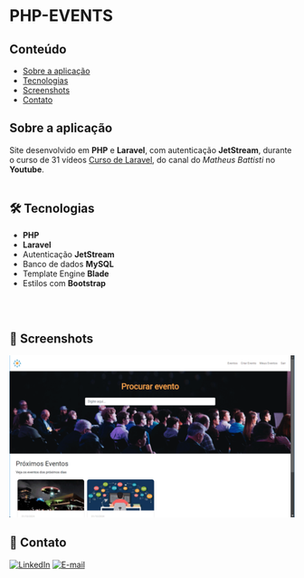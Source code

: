 # PHP-EVENTS


## Conteúdo
* [Sobre a aplicação](#sobre-a-aplicação)
* [Tecnologias](#hammer_and_wrench-tecnologias)
* [Screenshots](#camera_flash-screenshots)
* [Contato](#email-contato)



## Sobre a aplicação
Site desenvolvido em __PHP__ e __Laravel__, com autenticação __JetStream__, durante o curso de 31 vídeos [Curso de Laravel](https://www.youtube.com/playlist?list=PLnDvRpP8BnewYKI1n2chQrrR4EYiJKbUG), do canal do _Matheus Battisti_ no __Youtube__.<br />
<br />

## :hammer_and_wrench: Tecnologias
* __PHP__
* __Laravel__
* Autenticação __JetStream__
* Banco de dados __MySQL__
* Template Engine __Blade__
* Estilos com __Bootstrap__
<br />
<br />

## :camera_flash: Screenshots
![](https://github.com/luiizsilverio/php-events/blob/main/resources/assets/php-events.gif)
<br />


## :email: Contato

[![LinkedIn](https://img.shields.io/badge/LinkedIn-0077B5?style=for-the-badge&logo=linkedin&logoColor=white)](https://www.linkedin.com/in/luiz-s-de-oliveira-6b6067210)
[![E-mail](https://img.shields.io/badge/Gmail-D14836?style=for-the-badge&logo=gmail&logoColor=white)](mailto:luiiz.silverio@gmail.com)
